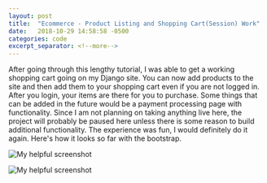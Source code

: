 ```yaml
---
layout: post
title:  "Ecommerce - Product Listing and Shopping Cart(Session) Work"
date:   2018-10-29 14:58:58 -0500
categories: code
excerpt_separator: <!--more-->
---
```

After going through this lengthy tutorial, I was able to get a working shopping cart going on my Django site.  You can now add products to the site and then add them to your shopping cart even if you are not logged in.  After you login, your items are there for you to purchase.  Some things that can be added in the future would be a payment processing page with functionality.  Since I am not planning on taking anything live here, the project will probably be paused here unless there is some reason to build additional functionality.  The experience was fun, I would definitely do it again.  Here's how it looks so far with the bootstrap.  



![My helpful screenshot](../../../../assets/Capture1.jpg)

![My helpful screenshot](../../../../assets/Capture2.jpg)


